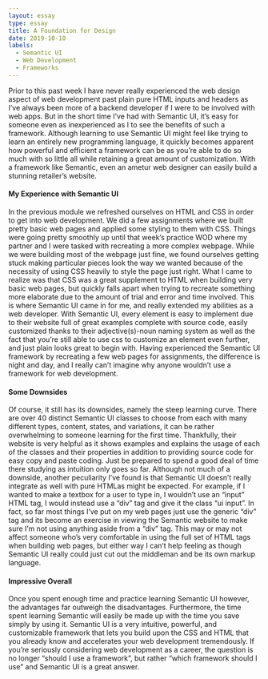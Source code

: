 ```yaml
---
layout: essay
type: essay
title: A Foundation for Design
date: 2019-10-10
labels:
  - Semantic UI
  - Web Development
  - Frameworks
---
```

Prior to this past week I have never really experienced the web design aspect of web development past plain pure HTML inputs and headers as I’ve always been more of a backend developer if I were to be involved with web apps. But in the short time I’ve had with Semantic UI, it’s easy for someone even as inexperienced as I to see the benefits of such a framework. Although learning to use Semantic UI might feel like trying to learn an entirely new programming language, it quickly becomes apparent how powerful and efficient a framework can be as you’re able to do so much with so little all while retaining a great amount of customization. With a framework like Semantic, even an ametur web designer can easily build a stunning retailer’s website.
#### My Experience with Semantic UI
In the previous module we refreshed ourselves on HTML and CSS in order to get into web development. We did a few assignments where we built pretty basic web pages and applied some styling to them with CSS. Things were going pretty smoothly up until that week’s practice WOD where my partner and I were tasked with recreating a more complex webpage. While we were building most of the webpage just fine, we found ourselves getting stuck making particular pieces look the way we wanted because of the necessity of using CSS heavily to style the page just right. What I came to realize was that CSS was a great supplement to HTML when building very basic web pages, but quickly falls apart when trying to recreate something more elaborate due to the amount of trial and error and time involved. This is where Semantic UI came in for me, and really extended my abilities as a web developer. With Semantic UI, every element is easy to implement due to their website full of great examples complete with source code, easily customized thanks to their adjective(s)-noun naming system as well as the fact that you’re still able to use css to customize an element even further, and just plain looks great to begin with. Having experienced the Semantic UI framework by recreating a few web pages for assignments, the difference is night and day, and I really can’t imagine why anyone wouldn’t use a framework for web development.
#### Some Downsides
Of course, it still has its downsides, namely the steep learning curve. There are over 40 distinct Semantic UI classes to choose from each with many different types, content, states, and variations, it can be rather overwhelming to someone learning for the first time. Thankfully, their website is very helpful as it shows examples and explains the usage of each of the classes and their properties in addition to providing source code for easy copy and paste coding. Just be prepared to spend a good deal of time there studying as intuition only goes so far. Although not much of a downside, another peculiarity I’ve found is that Semantic UI doesn’t really integrate as well with pure HTMLas might be expected. For example, if I wanted to make a textbox for a user to type in, I wouldn’t use an “input” HTML tag, I would instead use a “div” tag and give it the class “ui input”. In fact, so far most things I’ve put on my web pages just use the generic “div” tag and its become an exercise in viewing the Semantic website to make sure I’m not using anything aside from a “div” tag. This may or may not affect someone who’s very comfortable in using the full set of HTML tags when building web pages, but either way I canʻt help feeling as though Semantic UI really could just cut out the middleman and be its own markup language.
#### Impressive Overall
Once you spent enough time and practice learning Semantic UI however, the advantages far outweigh the disadvantages. Furthermore, the time spent learning Semantic will easily be made up with the time you save simply by using it. Semantic UI is a very intuitive, powerful, and customizable framework that lets you build upon the CSS and HTML that you already know and accelerates your web development tremendously. If you’re seriously considering web development as a career, the question is no longer “should I use a framework”, but rather “which framework should I use” and Semantic UI is a great answer.
